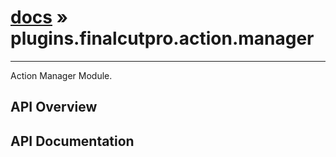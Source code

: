 # [docs](index.md) » plugins.finalcutpro.action.manager
---

Action Manager Module.

## API Overview

## API Documentation

